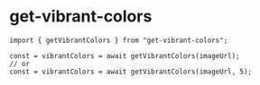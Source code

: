 ﻿# get-vibrant-colors

    import { getVibrantColors } from "get-vibrant-colors";
    
    const = vibrantColors = await getVibrantColors(imageUrl);
    // or
    const = vibrantColors = await getVibrantColors(imageUrl, 5);
